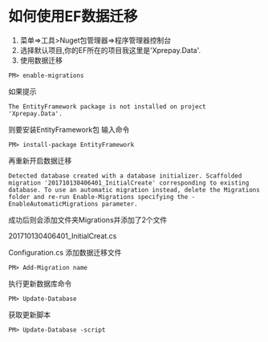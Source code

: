 # 如何使用EF数据迁移

1. 菜单=>工具>Nuget包管理器=>程序管理器控制台
2. 选择默认项目,你的EF所在的项目我这里是'Xprepay.Data'.
3. 使用数据迁移

``` pw
PM> enable-migrations
```

如果提示

``` pw
The EntityFramework package is not installed on project 'Xprepay.Data'.
```

则要安装EntityFramework包
输入命令

``` pw
PM> install-package EntityFramework
```

再重新开启数据迁移

```pw
Detected database created with a database initializer. Scaffolded migration '201710130406401_InitialCreate' corresponding to existing database. To use an automatic migration instead, delete the Migrations folder and re-run Enable-Migrations specifying the -EnableAutomaticMigrations parameter.
```

成功后则会添加文件夹Migrations并添加了2个文件

201710130406401_InitialCreat.cs

Configuration.cs
添加数据迁移文件

```pw
PM> Add-Migration name
```

执行更新数据库命令

``` pw
PM> Update-Database
```

获取更新脚本

``` pw
PM> Update-Database -script
```